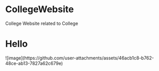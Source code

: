 # CollegeWebsite
College Website related to College
<h1>Hello</h1>
![image](https://github.com/user-attachments/assets/46acb1c8-b762-48ce-ab13-7827a62c679e)

